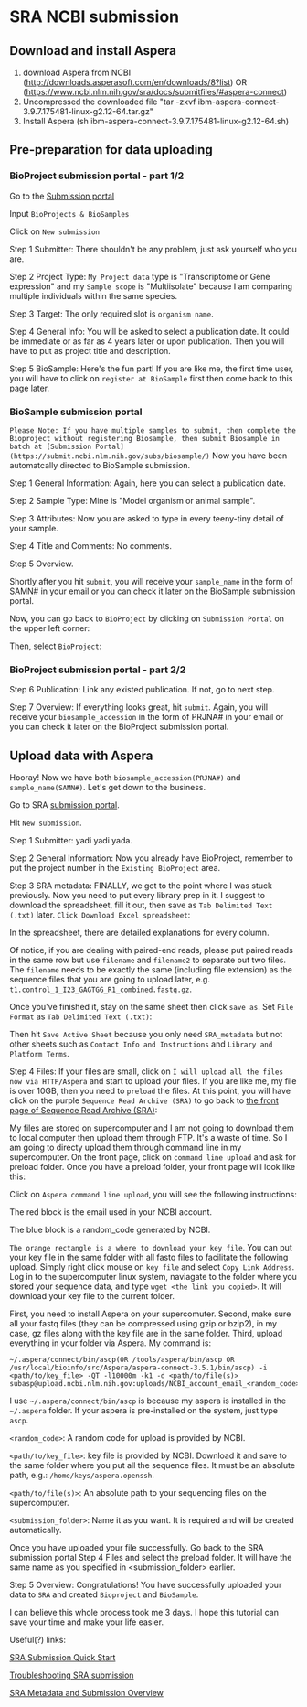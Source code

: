 # SRA NCBI submission
## Download and install Aspera
   1. download Aspera from NCBI (http://downloads.asperasoft.com/en/downloads/8?list) OR 
                                (https://www.ncbi.nlm.nih.gov/sra/docs/submitfiles/#aspera-connect)
   2. Uncompressed the downloaded file "tar -zxvf ibm-aspera-connect-3.9.7.175481-linux-g2.12-64.tar.gz"
   3. Install Aspera (sh ibm-aspera-connect-3.9.7.175481-linux-g2.12-64.sh)
## Pre-preparation for data uploading
### BioProject submission portal - part 1/2
Go to the [Submission portal](https://submit.ncbi.nlm.nih.gov/)

Input `BioProjects & BioSamples`

Click on `New submission`

Step 1 Submitter: There shouldn't be any problem, just ask yourself who you are.

Step 2 Project Type: `My Project data` type is "Transcriptome or Gene expression" and my `Sample scope` is "Multiisolate" because I am comparing multiple individuals within the same species.

Step 3 Target: The only required slot is `organism name`.

Step 4 General Info: You will be asked to select a publication date. It could be immediate or as far as 4 years later or upon publication. Then you will have to put as project title and description.

Step 5 BioSample: Here's the fun part! If you are like me, the first time user, you will have to click on `register at BioSample` first then come back to this page later.

### BioSample submission portal
`Please Note: If you have multiple samples to submit, then complete the Bioproject without registering Biosample, then submit Biosample in batch at [Submission Portal](https://submit.ncbi.nlm.nih.gov/subs/biosample/)`
Now you have been automatcally directed to BioSample submission.

Step 1 General Information: Again, here you can select a publication date.

Step 2 Sample Type: Mine is "Model organism or animal sample".

Step 3 Attributes: Now you are asked to type in every teeny-tiny detail of your sample.

Step 4 Title and Comments: No comments.

Step 5 Overview.

Shortly after you hit `submit`, you will receive your `sample_name` in the form of SAMN# in your email or you can check it later on the BioSample submission portal.

Now, you can go back to `BioProject` by clicking on `Submission Portal` on the upper left corner:

Then, select `BioProject`:

### BioProject submission portal - part 2/2
Step 6 Publication: Link any existed publication. If not, go to next step.

Step 7 Overview: If everything looks great, hit `submit`. Again, you will receive your `biosample_accession` in the form of PRJNA# in your email or you can check it later on the BioProject submission portal.

## Upload data with Aspera
Hooray! Now we have both `biosample_accession(PRJNA#)` and `sample_name(SAMN#)`. Let's get down to the business.

Go to SRA [submission portal](https://submit.ncbi.nlm.nih.gov/subs/sra/).

Hit `New submission`.

Step 1 Submitter: yadi yadi yada.

Step 2 General Information: Now you already have BioProject, remember to put the project number in the `Existing BioProject` area.

Step 3 SRA metadata: FINALLY, we got to the point where I was stuck previously. Now you need to put every library prep in it. I suggest to download the spreadsheet, fill it out, then save as `Tab Delimited Text (.txt)` later. `Click Download Excel spreadsheet`: 

In the spreadsheet, there are detailed explanations for every column.

Of notice, if you are dealing with paired-end reads, please put paired reads in the same row but use `filename` and `filename2` to separate out two files. The `filename` needs to be exactly the same (including file extension) as the sequence files that you are going to upload later, e.g. `t1.control_1_I23_GAGTGG_R1_combined.fastq.gz`.

Once you've finished it, stay on the same sheet then click `save as`. Set `File Format` as `Tab Delimited Text (.txt)`: 

Then hit `Save Active Sheet` because you only need `SRA_metadata` but not other sheets such as `Contact Info and Instructions` and `Library and Platform Terms`.

Step 4 Files: If your files are small, click on `I will upload all the files now via HTTP/Aspera` and start to upload your files. If you are like me, my file is over 10GB, then you need to `preload` the files. At this point, you will have click on the purple `Sequence Read Archive (SRA)` to go back to [the front page of Sequence Read Archive (SRA)](https://submit.ncbi.nlm.nih.gov/subs/sra/): 

My files are stored on supercomputer and I am not going to download them to local computer then upload them through FTP. It's a waste of time. So I am going to directy upload them through command line in my supercomputer. On the front page, click on `command line upload` and ask for preload folder. Once you have a preload folder, your front page will look like this: 

Click on `Aspera command line upload`, you will see the following instructions:

The red block is the email used in your NCBI account.

The blue block is a random_code generated by NCBI.

`The orange rectangle is a where to download your key file`. You can put your key file in the same folder with all fastq files to facilitate the following upload. Simply right click mouse on `key file` and select `Copy Link Address`. Log in to the supercomputer linux system, naviagate to the folder where you stored your sequence data, and type `wget <the link you copied>`. It will download your key file to the current folder.

First, you need to install Aspera on your supercomuter. Second, make sure all your fastq files (they can be compressed using gzip or bzip2), in my case, gz files along with the key file are in the same folder.
Third, upload everything in your folder via Aspera. My command is:
```
~/.aspera/connect/bin/ascp(OR /tools/aspera/bin/ascp OR /usr/local/bioinfo/src/Aspera/aspera-connect-3.5.1/bin/ascp) -i <path/to/key_file> -QT -l10000m -k1 -d <path/to/file(s)> subasp@upload.ncbi.nlm.nih.gov:uploads/NCBI_account_email_<random_code>/<submission_folder>/
```

I use `~/.aspera/connect/bin/ascp` is because my aspera is installed in the `~/.aspera` folder. If your aspera is pre-installed on the system, just type `ascp`.

`<random_code>`: A random code for upload is provided by NCBI.

`<path/to/key_file>`: key file is provided by NCBI. Download it and save to the same folder where you put all the sequence files. It must be an absolute path, e.g.: `/home/keys/aspera.openssh`.

`<path/to/file(s)>`: An absolute path to your sequencing files on the supercomputer.

`<submission_folder>`: Name it as you want. It is required and will be created automatically.

Once you have uploaded your file successfully. Go back to the SRA submission portal Step 4 Files and select the preload folder. It will have the same name as you specified in <submission_folder> earlier.

Step 5 Overview: Congratulations! You have successfully uploaded your data to `SRA` and created `Bioproject` and `BioSample`.

I can believe this whole process took me 3 days. I hope this tutorial can save your time and make your life easier.

Useful(?) links:

[SRA Submission Quick Start](https://www.ncbi.nlm.nih.gov/sra/docs/submit/)

[Troubleshooting SRA submission](https://www.ncbi.nlm.nih.gov/sra/docs/submitquestions/#question5sp)

[SRA Metadata and Submission Overview](https://www.ncbi.nlm.nih.gov/sra/docs/submitmeta/)
